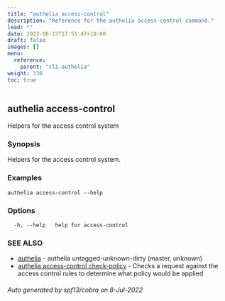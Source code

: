 ```yaml
---
title: "authelia access-control"
description: "Reference for the authelia access-control command."
lead: ""
date: 2022-06-15T17:51:47+10:00
draft: false
images: []
menu:
  reference:
    parent: "cli-authelia"
weight: 330
toc: true
---
```


## authelia access-control

Helpers for the access control system

### Synopsis

Helpers for the access control system.

### Examples

```
authelia access-control --help
```

### Options

```
  -h, --help   help for access-control
```

### SEE ALSO

* [authelia](authelia.md)	 - authelia untagged-unknown-dirty (master, unknown)
* [authelia access-control check-policy](authelia_access-control_check-policy.md)	 - Checks a request against the access control rules to determine what policy would be applied

###### Auto generated by spf13/cobra on 8-Jul-2022

